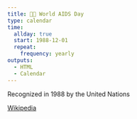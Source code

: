 ```yaml
---
title: 🏳️‍🌈 World AIDS Day
type: calendar
time:
  allday: true
  start: 1988-12-01
  repeat:
    frequency: yearly
outputs:
  - HTML
  - Calendar
---
```


Recognized in 1988 by the United Nations

[Wikipedia](https://en.wikipedia.org/wiki/World_AIDS_Day)
